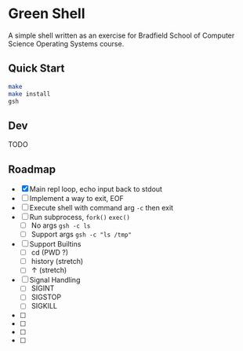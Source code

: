 # Green Shell

A simple shell written as an exercise for Bradfield School of Computer Science Operating Systems course.

## Quick Start

```sh
make
make install
gsh
```

## Dev

TODO

## Roadmap

- [x] Main repl loop, echo input back to stdout
- [ ] Implement a way to exit, EOF
- [ ] Execute shell with command arg `-c` then exit
- [ ] Run subprocess, `fork()` `exec()`
    - [ ] No args `gsh -c ls`
    - [ ] Support args `gsh -c "ls /tmp"`
- [ ] Support Builtins
    - [ ] cd (PWD ?)
    - [ ] history (stretch)
    - [ ] ↑ (stretch)
- [ ] Signal Handling
    - [ ] SIGINT
    - [ ] SIGSTOP
    - [ ] SIGKILL
- [ ]
- [ ]
- [ ]
- [ ]

